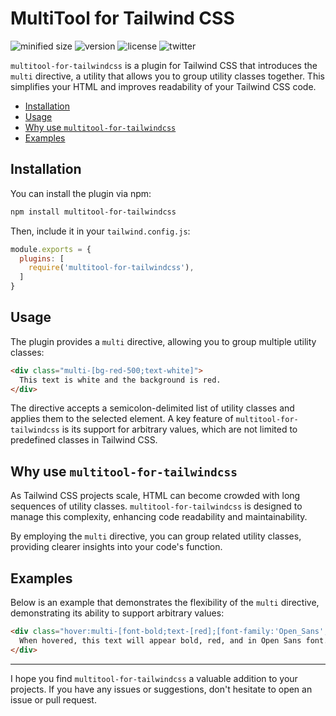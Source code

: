 <h1>MultiTool for Tailwind CSS</h1>

![minified size](https://img.shields.io/bundlephobia/min/multitool-for-tailwindcss)
![version](https://img.shields.io/npm/v/multitool-for-tailwindcss)
![license](https://img.shields.io/github/license/brandonmcconnell/multitool-for-tailwindcss)
![twitter](https://img.shields.io/twitter/follow/branmcconnell)

`multitool-for-tailwindcss` is a plugin for Tailwind CSS that introduces the `multi` directive, a utility that allows you to group utility classes together. This simplifies your HTML and improves readability of your Tailwind CSS code.

- [Installation](#installation)
- [Usage](#usage)
- [Why use `multitool-for-tailwindcss`](#why-use-multitool-for-tailwindcss)
- [Examples](#examples)

## Installation

You can install the plugin via npm:

```bash
npm install multitool-for-tailwindcss
```

Then, include it in your `tailwind.config.js`:

```js
module.exports = {
  plugins: [
    require('multitool-for-tailwindcss'),
  ]
}
```

## Usage

The plugin provides a `multi` directive, allowing you to group multiple utility classes:

```html
<div class="multi-[bg-red-500;text-white]">
  This text is white and the background is red.
</div>
```

The directive accepts a semicolon-delimited list of utility classes and applies them to the selected element. A key feature of `multitool-for-tailwindcss` is its support for arbitrary values, which are not limited to predefined classes in Tailwind CSS.

## Why use `multitool-for-tailwindcss`

As Tailwind CSS projects scale, HTML can become crowded with long sequences of utility classes. `multitool-for-tailwindcss` is designed to manage this complexity, enhancing code readability and maintainability. 

By employing the `multi` directive, you can group related utility classes, providing clearer insights into your code's function.

## Examples

Below is an example that demonstrates the flexibility of the `multi` directive, demonstrating its ability to support arbitrary values:

```html
<div class="hover:multi-[font-bold;text-[red];[font-family:'Open_Sans',sans-serif]]">
  When hovered, this text will appear bold, red, and in Open Sans font.
</div>
```

---

I hope you find `multitool-for-tailwindcss` a valuable addition to your projects. If you have any issues or suggestions, don't hesitate to open an issue or pull request.
